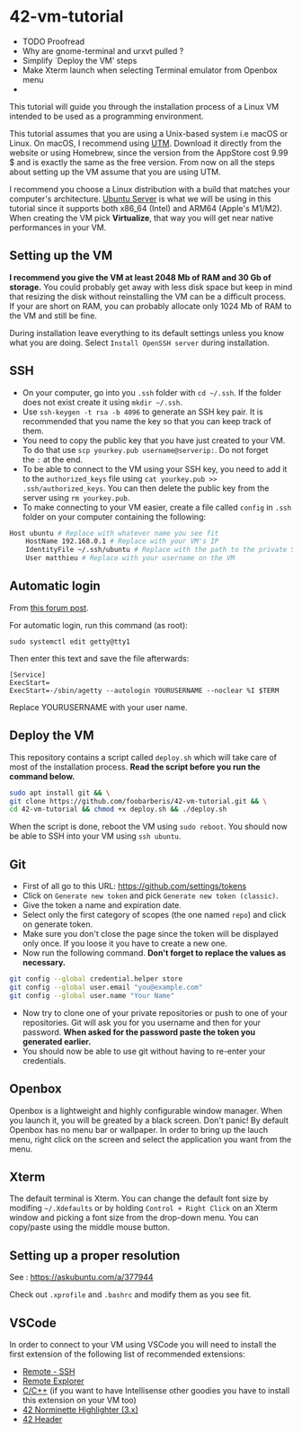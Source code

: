 # 42-vm-tutorial

+ TODO Proofread
+ Why are gnome-terminal and urxvt pulled ?
+ Simplify `Deploy the VM' steps
+ Make Xterm launch when selecting Terminal emulator from Openbox menu
+
This tutorial will guide you through the installation process of a Linux VM
intended to be used as a programming environment.

This tutorial assumes that you are using a Unix-based system i.e macOS or
Linux. On macOS, I recommend using [UTM](https://mac.getutm.app/). Download
it directly from the website or using Homebrew, since the version from the
AppStore cost 9.99 $ and is exactly the same as the free version. From now
on all the steps about setting up the VM assume that you are using UTM.

I recommend you choose a Linux distribution with a build that matches your
computer's architecture. [Ubuntu
Server](https://ubuntu.com/download/server) is what we will be using in
this tutorial since it supports both x86_64 (Intel) and ARM64 (Apple's
M1/M2). When creating the VM pick **Virtualize**, that way you will get
near native performances in your VM.

## Setting up the VM
**I recommend you give the VM at least 2048 Mb of RAM and 30 Gb of
storage.** You could probably get away with less disk space but keep in
mind that resizing the disk without reinstalling the VM can be a difficult
process. If your are short on RAM, you can probably allocate only 1024 Mb
of RAM to the VM and still be fine.

During installation leave everything to its default settings unless you
know what you are doing. Select `Install OpenSSH server` during
installation.

## SSH
+ On your computer, go into you `.ssh` folder with `cd ~/.ssh`. If the
  folder does not exist create it using `mkdir ~/.ssh`.
+ Use `ssh-keygen -t rsa -b 4096` to generate an SSH key pair. It is
  recommended that you name the key so that you can keep track of them.
+ You need to copy the public key that you have just created to your VM. To
  do that use `scp yourkey.pub username@serverip:`. Do not forget
the `:` at the end.
+ To be able to connect to the VM using your SSH key, you need to add it to
  the `authorized_keys` file using `cat yourkey.pub >>
.ssh/authorized_keys`. You can then delete the public key from the server
using `rm yourkey.pub`.
+ To make connecting to your VM easier, create a file called `config` in
  `.ssh` folder on your computer containing the following:
```sh
Host ubuntu # Replace with whatever name you see fit
    HostName 192.168.0.1 # Replace with your VM's IP
    IdentityFile ~/.ssh/ubuntu # Replace with the path to the private SSH key you have just created (the one without .pub at the end)
    User matthieu # Replace with your username on the VM
```

## Automatic login
From [this forum post](https://forums.debian.net/viewtopic.php?t=123694).

For automatic login, run this command (as root):

```
sudo systemctl edit getty@tty1
```

Then enter this text and save the file afterwards:

```
[Service]
ExecStart=
ExecStart=-/sbin/agetty --autologin YOURUSERNAME --noclear %I $TERM
```

Replace YOURUSERNAME with your user name.

## Deploy the VM
This repository contains a script called `deploy.sh` which will take care
of most of the installation process. **Read the script before you run the
command below.**
```sh
sudo apt install git && \
git clone https://github.com/foobarberis/42-vm-tutorial.git && \
cd 42-vm-tutorial && chmod +x deploy.sh && ./deploy.sh
```
When the script is done, reboot the VM using `sudo reboot`. You should now
be able to SSH into your VM using `ssh ubuntu`.

## Git
+ First of all go to this URL: https://github.com/settings/tokens
+ Click on `Generate new token` and pick `Generate new token (classic)`.
+ Give the token a name and expiration date.
+ Select only the first category of scopes (the one named `repo`) and click
  on generate token.
+ Make sure you don't close the page since the token will be displayed only
  once. If you loose it you have to create a new one.
+ Now run the following command. **Don't forget to replace the values as
  necessary.**
```sh
git config --global credential.helper store
git config --global user.email "you@example.com"
git config --global user.name "Your Name"
```
+ Now try to clone one of your private repositories or push to one of your
  repositories. Git will ask you for you username and then for your
password. **When asked for the password paste the token you generated
earlier.**
+ You should now be able to use git without having to re-enter your
  credentials.

## Openbox
Openbox is a lightweight and highly configurable window manager. When you
launch it, you will be greated by a black screen. Don't panic! By default
Openbox has no menu bar or wallpaper. In order to bring up the lauch menu,
right click on the screen and select the application you want from the
menu.

## Xterm
The default terminal is Xterm. You can change the default font size by
modifing `~/.Xdefaults` or by holding `Control + Right Click` on an Xterm
window and picking a font size from the drop-down menu. You can copy/paste
using the middle mouse button.

## Setting up a proper resolution
See : https://askubuntu.com/a/377944

Check out `.xprofile` and `.bashrc` and modify them as you see fit.

## VSCode
In order to connect to your VM using VSCode you will need to install the first
extension of the following list of recommended extensions:
+ [Remote - SSH](https://marketplace.visualstudio.com/items?itemName=ms-vscode-remote.remote-ssh)
+ [Remote Explorer](https://marketplace.visualstudio.com/items?itemName=ms-vscode.remote-explorer)
+ [C/C++](https://marketplace.visualstudio.com/items?itemName=ms-vscode.cpptools)
  (if you want to have Intellisense other goodies you have to install this
  extension on your VM too)
+ [42 Norminette Highlighter (3.x)](https://marketplace.visualstudio.com/items?itemName=MariusvanWijk-JoppeKoers.codam-norminette-3)
+ [42 Header](https://marketplace.visualstudio.com/items?itemName=kube.42header)
